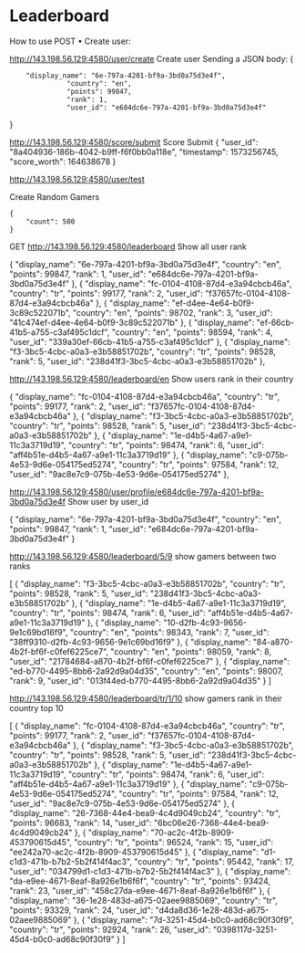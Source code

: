 # Leaderboard
How to use
POST
•	Create user:

http://143.198.56.129:4580/user/create          Create user
Sending a JSON body:
{
	
        "display_name": "6e-797a-4201-bf9a-3bd0a75d3e4f",
                  "country": "en",
                  "points": 99847,
                  "rank": 1,
                  "user_id": "e684dc6e-797a-4201-bf9a-3bd0a75d3e4f"


}

http://143.198.56.129:4580/score/submit            Score Submit
    {
        "user_id": "8a404936-186b-4042-b9ff-f6f0bb0a118e",
        "timestamp": 1573256745,
        "score_worth": 164638678
    }



http://143.198.56.129:4580/user/test 

Create Random Gamers

    {
        "count": 500
    }


GET
http://143.198.56.129:4580/leaderboard  Show all user rank 
 
 {
        "display_name": "6e-797a-4201-bf9a-3bd0a75d3e4f",
        "country": "en",
        "points": 99847,
        "rank": 1,
        "user_id": "e684dc6e-797a-4201-bf9a-3bd0a75d3e4f"
    },
    {
        "display_name": "fc-0104-4108-87d4-e3a94cbcb46a",
        "country": "tr",
        "points": 99177,
        "rank": 2,
        "user_id": "f37657fc-0104-4108-87d4-e3a94cbcb46a"
    },
    {
        "display_name": "ef-d4ee-4e64-b0f9-3c89c522071b",
        "country": "en",
        "points": 98702,
        "rank": 3,
        "user_id": "41c474ef-d4ee-4e64-b0f9-3c89c522071b"
    },
    {
        "display_name": "ef-66cb-41b5-a755-c3af495c1dcf",
        "country": "en",
        "points": 98594,
        "rank": 4,
        "user_id": "339a30ef-66cb-41b5-a755-c3af495c1dcf"
    },
    {
        "display_name": "f3-3bc5-4cbc-a0a3-e3b58851702b",
        "country": "tr",
        "points": 98528,
        "rank": 5,
        "user_id": "238d41f3-3bc5-4cbc-a0a3-e3b58851702b"
    },


http://143.198.56.129:4580/leaderboard/en  Show users rank in their country 


{
        "display_name": "fc-0104-4108-87d4-e3a94cbcb46a",
        "country": "tr",
        "points": 99177,
        "rank": 2,
        "user_id": "f37657fc-0104-4108-87d4-e3a94cbcb46a"
    },
    {
        "display_name": "f3-3bc5-4cbc-a0a3-e3b58851702b",
        "country": "tr",
        "points": 98528,
        "rank": 5,
        "user_id": "238d41f3-3bc5-4cbc-a0a3-e3b58851702b"
    },
    {
        "display_name": "1e-d4b5-4a67-a9e1-11c3a3719d19",
        "country": "tr",
        "points": 98474,
        "rank": 6,
        "user_id": "aff4b51e-d4b5-4a67-a9e1-11c3a3719d19"
    },
    {
        "display_name": "c9-075b-4e53-9d6e-054175ed5274",
        "country": "tr",
        "points": 97584,
        "rank": 12,
        "user_id": "9ac8e7c9-075b-4e53-9d6e-054175ed5274"
    },


http://143.198.56.129:4580/user/profile/e684dc6e-797a-4201-bf9a-3bd0a75d3e4f Show user by user_id

  {
    "display_name": "6e-797a-4201-bf9a-3bd0a75d3e4f",
    "country": "en",
    "points": 99847,
    "rank": 1,
    "user_id": "e684dc6e-797a-4201-bf9a-3bd0a75d3e4f"
}


 




http://143.198.56.129:4580/leaderboard/5/9 show gamers between two ranks 	

[
    {
        "display_name": "f3-3bc5-4cbc-a0a3-e3b58851702b",
        "country": "tr",
        "points": 98528,
        "rank": 5,
        "user_id": "238d41f3-3bc5-4cbc-a0a3-e3b58851702b"
    },
    {
        "display_name": "1e-d4b5-4a67-a9e1-11c3a3719d19",
        "country": "tr",
        "points": 98474,
        "rank": 6,
        "user_id": "aff4b51e-d4b5-4a67-a9e1-11c3a3719d19"
    },
    {
        "display_name": "10-d2fb-4c93-9656-9e1c69bd16f9",
        "country": "en",
        "points": 98343,
        "rank": 7,
        "user_id": "38ff9310-d2fb-4c93-9656-9e1c69bd16f9"
    },
    {
        "display_name": "84-a870-4b2f-bf6f-c0fef6225ce7",
        "country": "en",
        "points": 98059,
        "rank": 8,
        "user_id": "21784684-a870-4b2f-bf6f-c0fef6225ce7"
    },
    {
        "display_name": "ed-b770-4495-8bb6-2a92d9a04d35",
        "country": "en",
        "points": 98007,
        "rank": 9,
        "user_id": "013f44ed-b770-4495-8bb6-2a92d9a04d35"
    }
]


http://143.198.56.129:4580/leaderboard/tr/1/10 show gamers rank in their country top 10

[
    {
        "display_name": "fc-0104-4108-87d4-e3a94cbcb46a",
        "country": "tr",
        "points": 99177,
        "rank": 2,
        "user_id": "f37657fc-0104-4108-87d4-e3a94cbcb46a"
    },
    {
        "display_name": "f3-3bc5-4cbc-a0a3-e3b58851702b",
        "country": "tr",
        "points": 98528,
        "rank": 5,
        "user_id": "238d41f3-3bc5-4cbc-a0a3-e3b58851702b"
    },
    {
        "display_name": "1e-d4b5-4a67-a9e1-11c3a3719d19",
        "country": "tr",
        "points": 98474,
        "rank": 6,
        "user_id": "aff4b51e-d4b5-4a67-a9e1-11c3a3719d19"
    },
    {
        "display_name": "c9-075b-4e53-9d6e-054175ed5274",
        "country": "tr",
        "points": 97584,
        "rank": 12,
        "user_id": "9ac8e7c9-075b-4e53-9d6e-054175ed5274"
    },
    {
        "display_name": "26-7368-44e4-bea9-4c4d9049cb24",
        "country": "tr",
        "points": 96683,
        "rank": 14,
        "user_id": "6bc06e26-7368-44e4-bea9-4c4d9049cb24"
    },
    {
        "display_name": "70-ac2c-4f2b-8909-453790615d45",
        "country": "tr",
        "points": 96524,
        "rank": 15,
        "user_id": "ee242a70-ac2c-4f2b-8909-453790615d45"
    },
    {
        "display_name": "d1-c1d3-471b-b7b2-5b2f414f4ac3",
        "country": "tr",
        "points": 95442,
        "rank": 17,
        "user_id": "034799d1-c1d3-471b-b7b2-5b2f414f4ac3"
    },
    {
        "display_name": "da-e9ee-4671-8eaf-8a926e1b6f6f",
        "country": "tr",
        "points": 93424,
        "rank": 23,
        "user_id": "458c27da-e9ee-4671-8eaf-8a926e1b6f6f"
    },
    {
        "display_name": "36-1e28-483d-a675-02aee9885069",
        "country": "tr",
        "points": 93329,
        "rank": 24,
        "user_id": "d4da8d36-1e28-483d-a675-02aee9885069"
    },
    {
        "display_name": "7d-3251-45d4-b0c0-ad68c90f30f9",
        "country": "tr",
        "points": 92924,
        "rank": 26,
        "user_id": "0398117d-3251-45d4-b0c0-ad68c90f30f9"
    }
]










